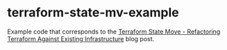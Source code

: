 # terraform-state-mv-example

Example code that corresponds to
the
[Terraform State Move - Refactoring Terraform Against Existing Infrastructure](https://ryaneschinger.com/blog/terraform-state-move/) blog post.
